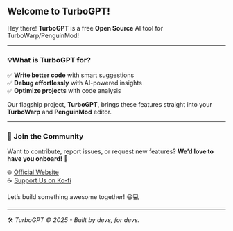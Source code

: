 ## Welcome to TurboGPT!

Hey there! **TurboGPT** is a free **Open Source** AI tool for TurboWarp/PenguinMod! 

---

### 💡What is TurboGPT for?
✅ **Write better code** with smart suggestions  
✅ **Debug effortlessly** with AI-powered insights  
✅ **Optimize projects** with code analysis  

Our flagship project, **TurboGPT**, brings these features straight into your **TurboWarp** and **PenguinMod** editor.  

---

### 🚀 Join the Community  
Want to contribute, report issues, or request new features? **We’d love to have you onboard!** 🎉  

🌐 [Official Website](https://turbogpt.up.railway.app)  
☕ [Support Us on Ko-fi](https://ko-fi.com/turbogpt)  

Let’s build something awesome together! 😃💻  

---

🛠️ *TurboGPT © 2025 - Built by devs, for devs.*  
